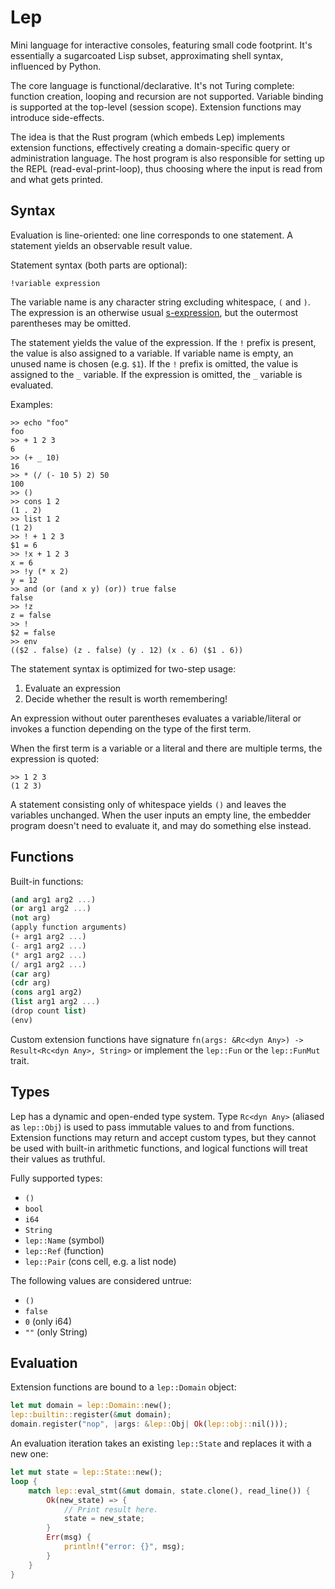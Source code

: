 # Lep

Mini language for interactive consoles, featuring small code footprint.  It's
essentially a sugarcoated Lisp subset, approximating shell syntax, influenced
by Python.

The core language is functional/declarative.  It's not Turing complete:
function creation, looping and recursion are not supported.  Variable binding
is supported at the top-level (session scope).  Extension functions may
introduce side-effects.

The idea is that the Rust program (which embeds Lep) implements extension
functions, effectively creating a domain-specific query or administration
language.  The host program is also responsible for setting up the REPL
(read-eval-print-loop), thus choosing where the input is read from and what
gets printed.


## Syntax

Evaluation is line-oriented: one line corresponds to one statement.  A
statement yields an observable result value.

Statement syntax (both parts are optional):

    !variable expression

The variable name is any character string excluding whitespace, `(` and `)`.
The expression is an otherwise usual
[s-expression](https://en.wikipedia.org/wiki/S-expression), but the outermost
parentheses may be omitted.

The statement yields the value of the expression.  If the `!` prefix is
present, the value is also assigned to a variable.  If variable name is empty,
an unused name is chosen (e.g. `$1`).  If the `!` prefix is omitted, the value
is assigned to the `_` variable.  If the expression is omitted, the `_`
variable is evaluated.

Examples:

    >> echo "foo"
    foo
    >> + 1 2 3
    6
    >> (+ _ 10)
    16
    >> * (/ (- 10 5) 2) 50
    100
    >> ()
    >> cons 1 2
    (1 . 2)
    >> list 1 2
    (1 2)
    >> ! + 1 2 3
    $1 = 6
    >> !x + 1 2 3
    x = 6
    >> !y (* x 2)
    y = 12
    >> and (or (and x y) (or)) true false
    false
    >> !z
    z = false
    >> !
    $2 = false
    >> env
    (($2 . false) (z . false) (y . 12) (x . 6) ($1 . 6))

The statement syntax is optimized for two-step usage:

  1. Evaluate an expression
  2. Decide whether the result is worth remembering!

An expression without outer parentheses evaluates a variable/literal or invokes
a function depending on the type of the first term.

When the first term is a variable or a literal and there are multiple terms,
the expression is quoted:

    >> 1 2 3
    (1 2 3)

A statement consisting only of whitespace yields `()` and leaves the variables
unchanged.  When the user inputs an empty line, the embedder program doesn't
need to evaluate it, and may do something else instead.


## Functions

Built-in functions:

```scheme
(and arg1 arg2 ...)
(or arg1 arg2 ...)
(not arg)
(apply function arguments)
(+ arg1 arg2 ...)
(- arg1 arg2 ...)
(* arg1 arg2 ...)
(/ arg1 arg2 ...)
(car arg)
(cdr arg)
(cons arg1 arg2)
(list arg1 arg2 ...)
(drop count list)
(env)
```

Custom extension functions have signature
`fn(args: &Rc<dyn Any>) -> Result<Rc<dyn Any>, String>`
or implement the `lep::Fun` or the `lep::FunMut` trait.


## Types

Lep has a dynamic and open-ended type system.  Type `Rc<dyn Any>` (aliased as
`lep::Obj`) is used to pass immutable values to and from functions.  Extension
functions may return and accept custom types, but they cannot be used with
built-in arithmetic functions, and logical functions will treat their values as
truthful.

Fully supported types:

- `()`
- `bool`
- `i64`
- `String`
- `lep::Name` (symbol)
- `lep::Ref` (function)
- `lep::Pair` (cons cell, e.g. a list node)

The following values are considered untrue:

- `()`
- `false`
- `0` (only i64)
- `""` (only String)


## Evaluation

Extension functions are bound to a `lep::Domain` object:

```rust
let mut domain = lep::Domain::new();
lep::builtin::register(&mut domain);
domain.register("nop", |args: &lep::Obj| Ok(lep::obj::nil()));
```

An evaluation iteration takes an existing `lep::State` and replaces it with a
new one:

```rust
let mut state = lep::State::new();
loop {
    match lep::eval_stmt(&mut domain, state.clone(), read_line()) {
        Ok(new_state) => {
            // Print result here.
            state = new_state;
        }
        Err(msg) {
            println!("error: {}", msg);
        }
    }
}
```
